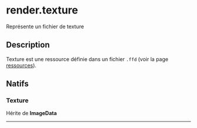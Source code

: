 # render.texture

Représente un fichier de texture
## Description
Texture est une ressource définie dans un fichier `.ffd` (voir la page [ressources](/resources#Texture)).

## Natifs
### Texture
Hérite de **ImageData**


***
